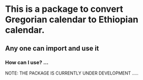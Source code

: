 # This is a package to convert  Gregorian calendar to  Ethiopian calendar.
## Any one can import and use it
### How can I use? ...
NOTE: THE PACKAGE IS CURRENTLY UNDER DEVELOPMENT .....